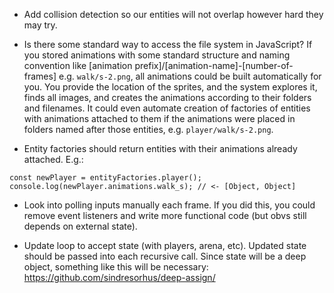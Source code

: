 * Add collision detection so our entities will not overlap however hard they may try.
* Is there some standard way to access the file system in JavaScript? If you stored animations with some standard structure and naming convention like [animation prefix]/[animation-name]-[number-of-frames] e.g. `walk/s-2.png`, all animations could be built automatically for you. You provide the location of the sprites, and the system explores it, finds all images, and creates the animations according to their folders and filenames. It could even automate creation of factories of entities with animations attached to them if the animations were placed in folders named after those entities, e.g. `player/walk/s-2.png`.

* Entity factories should return entities with their animations already attached. E.g.:

```
const newPlayer = entityFactories.player();
console.log(newPlayer.animations.walk_s); // <- [Object, Object]
```

* Look into polling inputs manually each frame. If you did this, you could remove event listeners and write more functional code (but obvs still depends on external state).

* Update loop to accept state (with players, arena, etc). Updated state should be passed into each recursive call. Since state will be a deep object, something like this will be necessary:
https://github.com/sindresorhus/deep-assign/